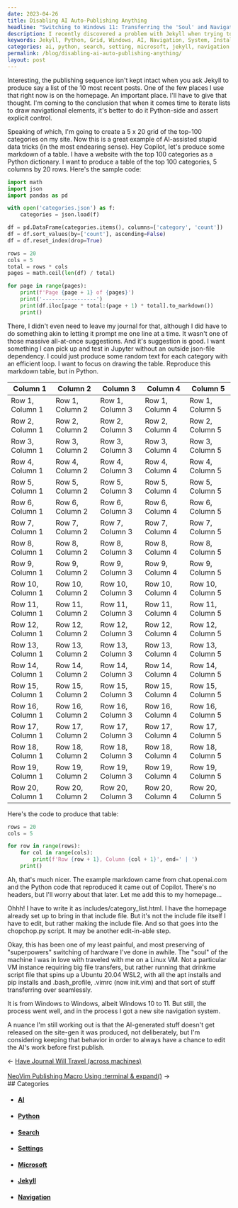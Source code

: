 ```yaml
---
date: 2023-04-26
title: Disabling AI Auto-Publishing Anything
headline: "Switching to Windows 11: Transferring the 'Soul' and Navigating a New Site with Python"
description: I recently discovered a problem with Jekyll when trying to produce a list of the 10 most recent posts. To solve this, I used Python to control the list iteration and created a 5 x 20 grid of the top-100 categories on my website. After testing it in Jupyter, I successfully produced a table with the top 100 categories. I also recently switched from Windows 10 to Windows 11 and was able to transfer the 'soul' of the machine, including my system setup.
keywords: Jekyll, Python, Grid, Windows, AI, Navigation, System, Installs, Settings, Site, Categories, Tags, Search
categories: ai, python, search, setting, microsoft, jekyll, navigation
permalink: /blog/disabling-ai-auto-publishing-anything/
layout: post
---
```



Interesting, the publishing sequence isn't kept intact when you ask Jekyll to
produce say a list of the 10 most recent posts. One of the few places I use
that right now is on the homepage. An important place. I'll have to give that
thought. I'm coming to the conclusion that when it comes time to iterate lists
to draw navigational elements, it's better to do it Python-side and assert
explicit control.

Speaking of which, I'm going to create a 5 x 20 grid of the top-100 categories
on my site. Now this is a great example of AI-assisted stupid data tricks (in
the most endearing sense). Hey Copilot, let's produce some markdown of a table.
I have a website with the top 100 categories as a Python dictionary. I want to
produce a table of the top 100 categories, 5 columns by 20 rows. Here's the
sample code:

```python
import math
import json
import pandas as pd

with open('categories.json') as f:
    categories = json.load(f)

df = pd.DataFrame(categories.items(), columns=['category', 'count'])
df = df.sort_values(by=['count'], ascending=False)
df = df.reset_index(drop=True)

rows = 20
cols = 5
total = rows * cols
pages = math.ceil(len(df) / total)

for page in range(pages):
    print(f'Page {page + 1} of {pages}')
    print('-----------------')
    print(df.iloc[page * total:(page + 1) * total].to_markdown())
    print()
```

There, I didn't even need to leave my journal for that, although I did have to
do something akin to letting it prompt me one line at a time. It wasn't one of
those massive all-at-once suggestions. And it's suggestion is good. I want
something I can pick up and test in Jupyter without an outside json-file
dependency. I could just produce some random text for each category with an
efficient loop. I want to focus on drawing the table. Reproduce this markdown
table, but in Python.

| Column 1 | Column 2 | Column 3 | Column 4 | Column 5 |
| -------- | -------- | -------- | -------- | -------- |
| Row 1, Column 1 | Row 1, Column 2 | Row 1, Column 3 | Row 1, Column 4 | Row 1, Column 5 |
| Row 2, Column 1 | Row 2, Column 2 | Row 2, Column 3 | Row 2, Column 4 | Row 2, Column 5 |
| Row 3, Column 1 | Row 3, Column 2 | Row 3, Column 3 | Row 3, Column 4 | Row 3, Column 5 |
| Row 4, Column 1 | Row 4, Column 2 | Row 4, Column 3 | Row 4, Column 4 | Row 4, Column 5 |
| Row 5, Column 1 | Row 5, Column 2 | Row 5, Column 3 | Row 5, Column 4 | Row 5, Column 5 |
| Row 6, Column 1 | Row 6, Column 2 | Row 6, Column 3 | Row 6, Column 4 | Row 6, Column 5 |
| Row 7, Column 1 | Row 7, Column 2 | Row 7, Column 3 | Row 7, Column 4 | Row 7, Column 5 |
| Row 8, Column 1 | Row 8, Column 2 | Row 8, Column 3 | Row 8, Column 4 | Row 8, Column 5 |
| Row 9, Column 1 | Row 9, Column 2 | Row 9, Column 3 | Row 9, Column 4 | Row 9, Column 5 |
| Row 10, Column 1 | Row 10, Column 2 | Row 10, Column 3 | Row 10, Column 4 | Row 10, Column 5 |
| Row 11, Column 1 | Row 11, Column 2 | Row 11, Column 3 | Row 11, Column 4 | Row 11, Column 5 |
| Row 12, Column 1 | Row 12, Column 2 | Row 12, Column 3 | Row 12, Column 4 | Row 12, Column 5 |
| Row 13, Column 1 | Row 13, Column 2 | Row 13, Column 3 | Row 13, Column 4 | Row 13, Column 5 |
| Row 14, Column 1 | Row 14, Column 2 | Row 14, Column 3 | Row 14, Column 4 | Row 14, Column 5 |
| Row 15, Column 1 | Row 15, Column 2 | Row 15, Column 3 | Row 15, Column 4 | Row 15, Column 5 |
| Row 16, Column 1 | Row 16, Column 2 | Row 16, Column 3 | Row 16, Column 4 | Row 16, Column 5 |
| Row 17, Column 1 | Row 17, Column 2 | Row 17, Column 3 | Row 17, Column 4 | Row 17, Column 5 |
| Row 18, Column 1 | Row 18, Column 2 | Row 18, Column 3 | Row 18, Column 4 | Row 18, Column 5 |
| Row 19, Column 1 | Row 19, Column 2 | Row 19, Column 3 | Row 19, Column 4 | Row 19, Column 5 |
| Row 20, Column 1 | Row 20, Column 2 | Row 20, Column 3 | Row 20, Column 4 | Row 20, Column 5 |

Here's the code to produce that table:

```python
rows = 20
cols = 5

for row in range(rows):
    for col in range(cols):
        print(f'Row {row + 1}, Column {col + 1}', end=' | ')
    print()
```

Ah, that's much nicer. The example markdown came from chat.openai.com and the
Python code that reproduced it came out of Copilot. There's no headers, but
I'll worry about that later. Let me add this to my homepage...

Ohhh! I have to write it as includes/category_list.html. I have the homepage
already set up to bring in that include file. But it's not the include file
itself I have to edit, but rather making the include file. And so that goes
into the chopchop.py script. It may be another edit-in-able step.

Okay, this has been one of my least painful, and most preserving of
"superpowers" switching of hardware I've done in awhile. The "soul" of the
machine I was in love with traveled with me on a Linux VM. Not a particular VM
instance requiring big file transfers, but rather running that drinkme script
file that spins up a Ubuntu 20.04 WSL2, with all the apt installs and pip
installs and .bash_profile, .vimrc (now init.vim) and that sort of stuff
transferring over seamlessly.

It is from Windows to Windows, albeit Windows 10 to 11. But still, the process
went well, and in the process I got a new site navigation system. 

A nuance I'm still working out is that the AI-generated stuff doesn't get
released on the site-gen it was produced, not deliberately, but I'm considering
keeping that behavior in order to always have a chance to edit the AI's work
before first publish. 


<div class="arrow-links"><div class="post-nav-prev"><span class="arrow">&larr;&nbsp;</span><a href="/blog/have-journal-will-travel-across-machines/">Have Journal Will Travel (across machines)</a></div> &nbsp; <div class="post-nav-next"><a href="/blog/neovim-publishing-macro-using-terminal-expand/">NeoVim Publishing Macro Using :terminal & expand()</a><span class="arrow">&nbsp;&rarr;</span></div></div>
## Categories

<ul>
<li><h4><a href='/ai/'>AI</a></h4></li>
<li><h4><a href='/python/'>Python</a></h4></li>
<li><h4><a href='/search/'>Search</a></h4></li>
<li><h4><a href='/setting/'>Settings</a></h4></li>
<li><h4><a href='/microsoft/'>Microsoft</a></h4></li>
<li><h4><a href='/jekyll/'>Jekyll</a></h4></li>
<li><h4><a href='/navigation/'>Navigation</a></h4></li></ul>